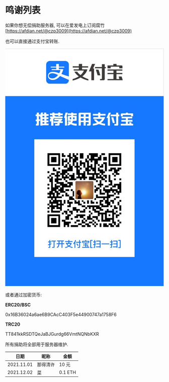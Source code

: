 # 鸣谢列表

如果你想无偿捐助服务器, 可以在爱发电上订阅腐竹 [https://afdian.net/@czp3009](https://afdian.net/@czp3009)

也可以直接通过支付宝转账.

![](<.gitbook/assets/image (9).png>)

或者通过加密货币:

**ERC20/BSC**

0x16B36024a6ae6B9CAcC403F5e44900747a1758F6

**TRC20**

TT841kkRSDTQeJaBJGurdg66VmtNQNbKXR



所有捐助将全部用于服务器维护.

| 日期         | 昵称   | 金额      |
| ---------- | ---- | ------- |
| 2021.11.01 | 那得清许 | 10 元    |
| 2021.12.02 | 菜    | 0.1 ETH |
